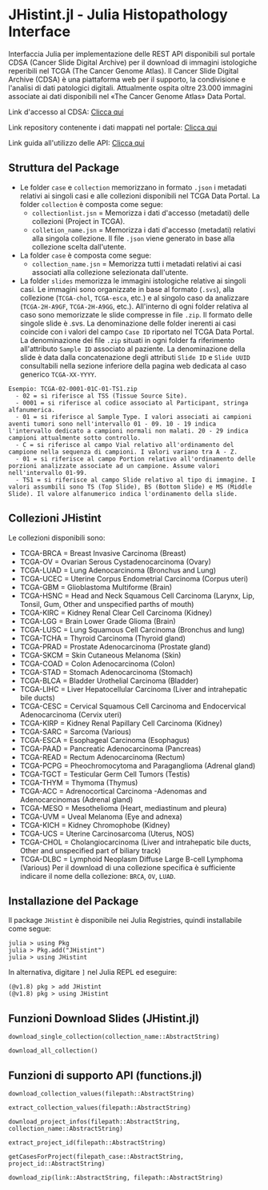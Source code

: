 # JHistint.jl - Julia Histopathology Interface

Interfaccia Julia per implementazione delle REST API disponibili sul portale CDSA (Cancer Slide Digital Archive) per il download di immagini istologiche reperibili nel TCGA (The Cancer Genome Atlas). Il Cancer Slide Digital Archive (CDSA) è una piattaforma web per il supporto, la condivisione e l'analisi di dati patologici digitali. Attualmente ospita oltre 23.000 immagini associate ai dati disponibili nel «The Cancer Genome Atlas» Data Portal.  

Link d'accesso al CDSA: [Clicca qui](https://api.digitalslidearchive.org/#collections)    

Link repository contenente i dati mappati nel portale: [Clicca qui](https://cancer.digitalslidearchive.org/#!/CDSA/acc/TCGA-OR-A5J1)

Link guida all'utilizzo delle API: [Clicca qui](https://api.digitalslidearchive.org/api/v1)

## Struttura del Package
* Le folder `case` e `collection` memorizzano in formato `.json` i metadati relativi ai singoli casi e alle collezioni disponibili nel TCGA Data Portal. La folder `collection` è composta come segue:  
  * `collectionlist.jsn` = Memorizza i dati d'accesso (metadati) delle collezioni (Project in TCGA).  
  * `colletion_name.jsn` = Memorizza i dati d'accesso (metadati) relativi alla singola collezione. Il file `.json` viene generato in base alla collezione scelta dall'utente.
* La folder `case` è composta come segue:
  * `collection_name.jsn` = Memorizza tutti i metadati relativi ai casi associati alla collezione selezionata dall'utente.  
* La folder `slides` memorizza le immagini istologiche relative ai singoli casi. Le immagini sono organizzate in base al formato (`.svs`), alla collezione (`TCGA-chol`, `TCGA-esca`, etc.) e al singolo caso da analizzare (`TCGA-2H-A9GF`, `TCGA-2H-A9GG`, etc.). All'interno di ogni folder relativa al caso sono memorizzate le slide compresse in file `.zip`. Il formato delle singole slide è .svs. La denominazione delle folder inerenti ai casi coincide con i valori del campo `Case ID` riportato nel TCGA Data Portal. La denominazione dei file `.zip` situati in ogni folder fa riferimento all'attributo `Sample ID` associato al paziente. La denominazione della slide è data dalla concatenazione degli attributi `Slide ID` e `Slide UUID` consultabili nella sezione inferiore della pagina web dedicata al caso generico `TCGA-XX-YYYY`.

```
Esempio: TCGA-02-0001-01C-01-TS1.zip  
  - 02 = si riferisce al TSS (Tissue Source Site).  
  - 0001 = si riferisce al codice associato al Participant, stringa alfanumerica.  
  - 01 = si riferisce al Sample Type. I valori associati ai campioni aventi tumori sono nell'intervallo 01 - 09. 10 - 19 indica l'intervallo dedicato a campioni normali non malati. 20 - 29 indica campioni attualmente sotto controllo.  
  - C = si riferisce al campo Vial relativo all'ordinamento del campione nella sequenza di campioni. I valori variano tra A - Z.  
  - 01 = si riferisce al campo Portion relativo all'ordinamento delle porzioni analizzate associate ad un campione. Assume valori nell'intervallo 01-99.  
  - TS1 = si riferisce al campo Slide relativo al tipo di immagine. I valori assumbili sono TS (Top Slide), BS (Bottom Slide) e MS (Middle Slide). Il valore alfanumerico indica l'ordinamento della slide.
```

## Collezioni JHistint 
Le collezioni disponibili sono:  
  * TCGA-BRCA = Breast Invasive Carcinoma (Breast)
  * TCGA-OV = Ovarian Serous Cystadenocarcinoma (Ovary)
  * TCGA-LUAD = Lung Adenocarcinoma (Bronchus and Lung)
  * TCGA-UCEC = Uterine Corpus Endometrial Carcinoma (Corpus uteri)
  * TCGA-GBM = Glioblastoma Multiforme (Brain)
  * TCGA-HSNC = Head and Neck Squamous Cell Carcinoma (Larynx, Lip, Tonsil, Gum, Other and unspecified parths of mouth)
  * TCGA-KIRC = Kidney Renal Clear Cell Carcinoma (Kidney)
  * TCGA-LGG = Brain Lower Grade Glioma (Brain)
  * TCGA-LUSC = Lung Squamous Cell Carcinoma (Bronchus and lung)
  * TCGA-TCHA = Thyroid Carcinoma (Thyroid gland)
  * TCGA-PRAD = Prostate Adenocarcinoma (Prostate gland)
  * TCGA-SKCM = Skin Cutaneous Melanoma (Skin)
  * TCGA-COAD = Colon Adenocarcinoma (Colon)
  * TCGA-STAD = Stomach Adenocarcinoma (Stomach)
  * TCGA-BLCA = Bladder Urothelial Carcinoma (Bladder)
  * TCGA-LIHC = Liver Hepatocellular Carcinoma (Liver and intrahepatic bile ducts)  
  * TCGA-CESC = Cervical Squamous Cell Carcinoma and Endocervical Adenocarcinoma (Cervix uteri)
  * TCGA-KIRP = Kidney Renal Papillary Cell Carcinoma (Kidney)
  * TCGA-SARC = Sarcoma (Various)
  * TCGA-ESCA = Esophageal Carcinoma (Esophagus)
  * TCGA-PAAD = Pancreatic Adenocarcinoma (Pancreas)
  * TCGA-READ = Rectum Adenocarcinoma (Rectum)
  * TCGA-PCPG = Pheochromocytoma and Paraganglioma (Adrenal gland)
  * TCGA-TGCT = Testicular Germ Cell Tumors (Testis)
  * TCGA-THYM = Thymoma (Thymus)
  * TCGA-ACC = Adrenocortical Carcinoma -Adenomas and Adenocarcinomas (Adrenal gland)
  * TCGA-MESO = Mesothelioma (Heart, mediastinum and pleura)
  * TCGA-UVM = Uveal Melanoma (Eye and adnexa)
  * TCGA-KICH = Kidney Chromophobe (Kidney)
  * TCGA-UCS = Uterine Carcinosarcoma (Uterus, NOS)
  * TCGA-CHOL = Cholangiocarcinoma (Liver and intrahepatic bile ducts, Other and unspecified part of biliary track)
  * TCGA-DLBC = Lymphoid Neoplasm Diffuse Large B-cell Lymphoma (Various)
Per il download di una collezione specifica è sufficiente indicare il nome della collezione: `BRCA`, `OV`, `LUAD`.

## Installazione del Package
Il package `JHistint` è disponibile nei Julia Registries, quindi installabile come segue:
```
julia > using Pkg
julia > Pkg.add("JHistint")
julia > using JHistint
```
In alternativa, digitare `]` nel Julia REPL ed eseguire:
```
(@v1.8) pkg > add JHistint
(@v1.8) pkg > using JHistint
``` 
## Funzioni Download Slides (JHistint.jl)

```@docs
download_single_collection(collection_name::AbstractString)
```

```@docs
download_all_collection()
```

## Funzioni di supporto API (functions.jl)
```@docs
download_collection_values(filepath::AbstractString)
```

```@docs
extract_collection_values(filepath::AbstractString)
```

```@docs
download_project_infos(filepath::AbstractString, collection_name::AbstractString)
```

```@docs
extract_project_id(filepath::AbstractString)
```

```@docs
getCasesForProject(filepath_case::AbstractString, project_id::AbstractString)
```

```@docs
download_zip(link::AbstractString, filepath::AbstractString)
```

